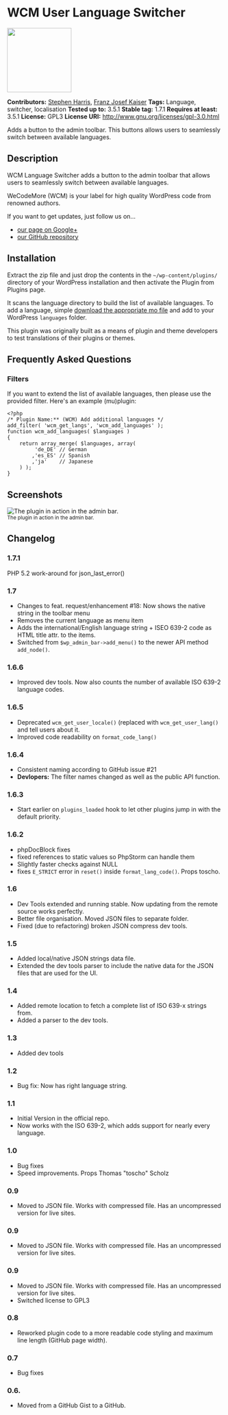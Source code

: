 # WCM User Language Switcher #

<img width="150" height="150" src="https://raw.github.com/wecodemore/wcm_lang_switch/master/assets/logo.png" />

**Contributors:** [Stephen Harris](https://github.com/stephenharris), [Franz Josef Kaiser](https://github.com/franz-josef-kaiser)
**Tags:** Language, switcher, localisation
**Tested up to:** 3.5.1
**Stable tag:** 1.7.1
**Requires at least:** 3.5.1
**License:** GPL3
**License URI:** http://www.gnu.org/licenses/gpl-3.0.html

Adds a button to the admin toolbar. This buttons allows users to seamlessly switch between available languages.

## Description ##

WCM Language Switcher adds a button to the admin toolbar that allows users to seamlessly switch between available languages.

WeCodeMore (WCM) is your label for high quality WordPress code from renowned authors.

If you want to get updates, just follow us on…

 * [our page on Google+](https://plus.google.com/b/109907580576615571040/109907580576615571040/posts)
 * [our GitHub repository](https://github.com/wecodemore)

## Installation ##

Extract the zip file and just drop the contents in the `~/wp-content/plugins/` directory of your WordPress installation and then activate the Plugin from Plugins page.

It scans the language directory to build the list of available languages. To add a language, simple [download the appropriate mo file](http://codex.wordpress.org/WordPress_in_Your_Language) and add to your WordPress `languages` folder.

This plugin was originally built as a means of plugin and theme developers to test translations of their plugins or themes.

## Frequently Asked Questions ##

### Filters ###

If you want to extend the list of available languages, then please use the provided filter. Here's an example (mu)plugin:

    <?php
    /* Plugin Name:** (WCM) Add additional languages */
    add_filter( 'wcm_get_langs', 'wcm_add_languages' );
    function wcm_add_languages( $languages )
    {
    	return array_merge( $languages, array(
    		 'de_DE' // German
    		,'es_ES' // Spanish
    		,'ja'    // Japanese
    	) );
    }

## Screenshots ##

<img src="https://raw.github.com/wecodemore/wcm_lang_switch/master/screenshot-1.png" alt="The plugin in action in the admin bar." />
<br />
<sup>The plugin in action in the admin bar.</sup>

## Changelog ##

### 1.7.1 ###
PHP 5.2 work-around for json_last_error()

### 1.7 ###

* Changes to feat. request/enhancement #18: Now shows the native string in the toolbar menu
* Removes the current language as menu item
* Adds the international/English language string + ISEO 639-2 code as HTML title attr. to the items.
* Switched from <code>$wp_admin_bar->add_menu()</code> to the newer API method <code>add_node()</code>.

### 1.6.6 ###

* Improved dev tools. Now also counts the number of available ISO 639-2 language codes.

### 1.6.5 ###

* Deprecated <code>wcm_get_user_locale()</code> (replaced with <code>wcm_get_user_lang()</code> and tell users about it.
* Improved code readability on <code>format_code_lang()</code>

### 1.6.4 ###

* Consistent naming according to GitHub issue #21
* <strong>Devlopers:</strong> The filter names changed as well as the public API function.

### 1.6.3 ###

* Start earlier on <code>plugins_loaded</code> hook to let other plugins jump in with the default priority.

### 1.6.2 ###

* phpDocBlock fixes
* fixed references to static values so PhpStorm can handle them
* Slightly faster checks against NULL
* fixes <code>E_STRICT</code> error in <code>reset()</code> inside <code>format_lang_code()</code>. Props toscho.

### 1.6 ###

* Dev Tools extended and running stable. Now updating from the remote source works perfectly.
* Better file organisation. Moved JSON files to separate folder.
* Fixed (due to refactoring) broken JSON compress dev tools.

### 1.5 ###

* Added local/native JSON strings data file.
* Extended the dev tools parser to include the native data for the JSON files that are used for the UI.

### 1.4 ###

* Added remote location to fetch a complete list of ISO 639-x strings from.
* Added a parser to the dev tools.

### 1.3 ###

* Added dev tools

### 1.2 ###

* Bug fix: Now has right language string.

### 1.1 ###

* Initial Version in the official repo.
* Now works with the ISO 639-2, which adds support for nearly every language.

### 1.0 ###

* Bug fixes
* Speed improvements. Props Thomas "toscho" Scholz

### 0.9 ###

* Moved to JSON file. Works with compressed file. Has an uncompressed version for live sites.

### 0.9 ###

* Moved to JSON file. Works with compressed file. Has an uncompressed version for live sites.

### 0.9 ###

* Moved to JSON file. Works with compressed file. Has an uncompressed version for live sites.
* Switched license to GPL3

### 0.8 ###

* Reworked plugin code to a more readable code styling and maximum line length (GitHub page width).

### 0.7 ###

* Bug fixes

### 0.6. ###

* Moved from a GitHub Gist to a GitHub.
